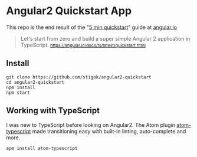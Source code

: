 # Angular2 Quickstart App

This repo is the end result of the "[5 min quickstart](https://angular.io/docs/ts/latest/quickstart.html)" guide at [angular.io](https://angular.io)

> Let's start from zero and build a super simple Angular 2 application in TypeScript.
> <small>https://angular.io/docs/ts/latest/quickstart.html</small>

## Install

    git clone https://github.com/stigok/angular2-quickstart
    cd angular2-quickstart
    npm install
    npm start

## Working with TypeScript

I was new to TypeScript before looking on Angular2. The Atom plugin [atom-typescript](https://github.com/TypeStrong/atom-typescript) made transitioning easy with built-in linting, auto-complete and more.

    apm install atom-typescript
